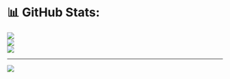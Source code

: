 # 📊 GitHub Stats:


![](https://github-readme-stats.vercel.app/api?username=samael-0&theme=dark&hide_border=false&include_all_commits=true&count_private=true)<br/>
![](https://github-readme-streak-stats.herokuapp.com/?user=samael-0&theme=dark&hide_border=false)<br/>
![](https://github-readme-stats.vercel.app/api/top-langs/?username=samael-0&theme=dark&hide_border=false&include_all_commits=true&count_private=true&layout=compact)
 
---
[![](https://visitcount.itsvg.in/api?id=samael-0&icon=0&color=9)](https://visitcount.itsvg.in)
<!-- Proudly created with GPRM ( https://gprm.itsvg.in ) -->
